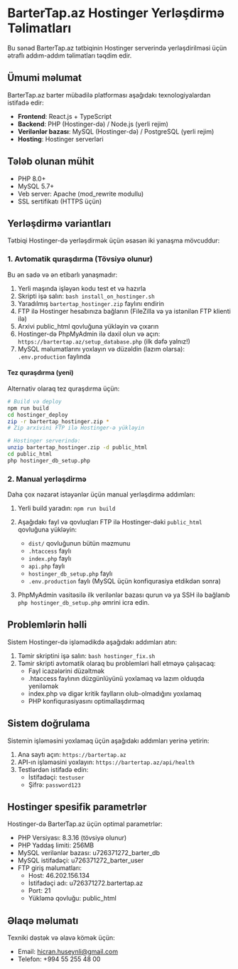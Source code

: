 # BarterTap.az Hostinger Yerləşdirmə Təlimatları

Bu sənəd BarterTap.az tətbiqinin Hostinger serverində yerləşdirilməsi üçün ətraflı addım-addım təlimatları təqdim edir.

## Ümumi məlumat

BarterTap.az barter mübadilə platforması aşağıdakı texnologiyalardan istifadə edir:

- **Frontend**: React.js + TypeScript
- **Backend**: PHP (Hostinger-də) / Node.js (yerli rejim)
- **Verilənlər bazası**: MySQL (Hostinger-də) / PostgreSQL (yerli rejim)
- **Hosting**: Hostinger serverləri

## Tələb olunan mühit

- PHP 8.0+ 
- MySQL 5.7+
- Veb server: Apache (mod_rewrite modullu)
- SSL sertifikatı (HTTPS üçün)

## Yerləşdirmə variantları

Tətbiqi Hostinger-də yerləşdirmək üçün əsasən iki yanaşma mövcuddur:

### 1. Avtomatik quraşdırma (Tövsiyə olunur)

Bu ən sadə və ən etibarlı yanaşmadır:

1. Yerli maşında işləyən kodu test et və hazırla
2. Skripti işə salın: `bash install_on_hostinger.sh`
3. Yaradılmış `bartertap_hostinger.zip` faylını endirin
4. FTP ilə Hostinger hesabınıza bağlanın (FileZilla və ya istənilən FTP klienti ilə)
5. Arxivi public_html qovluğuna yükləyin və çıxarın
6. Hostinger-də PhpMyAdmin ilə daxil olun və açın: `https://bartertap.az/setup_database.php` (ilk dəfə yalnız!)
7. MySQL məlumatlarını yoxlayın və düzəldin (lazım olarsa): `.env.production` faylında

#### Tez quraşdırma (yeni)

Alternativ olaraq tez quraşdırma üçün:

```bash
# Build və deploy
npm run build
cd hostinger_deploy
zip -r bartertap_hostinger.zip *
# Zip arxivini FTP ilə Hostinger-ə yükləyin

# Hostinger serverində:
unzip bartertap_hostinger.zip -d public_html
cd public_html
php hostinger_db_setup.php
```

### 2. Manual yerləşdirmə

Daha çox nəzarət istəyənlər üçün manual yerləşdirmə addımları:

1. Yerli build yaradın: `npm run build`
2. Aşağıdakı fayl və qovluqları FTP ilə Hostinger-dəki `public_html` qovluğuna yükləyin:
   - `dist/` qovluğunun bütün məzmunu
   - `.htaccess` faylı
   - `index.php` faylı
   - `api.php` faylı
   - `hostinger_db_setup.php` faylı
   - `.env.production` faylı (MySQL üçün konfiqurasiya etdikdən sonra)
   
3. PhpMyAdmin vasitəsilə ilk verilənlər bazası qurun və ya SSH ilə bağlanıb `php hostinger_db_setup.php` əmrini icra edin.

## Problemlərin həlli

Sistem Hostinger-də işləmədikdə aşağıdakı addımları atın:

1. Təmir skriptini işə salın: `bash hostinger_fix.sh`
2. Təmir skripti avtomatik olaraq bu problemləri həll etməyə çalışacaq:
   - Fayl icazələrini düzəltmək
   - .htaccess faylının düzgünlüyünü yoxlamaq və lazım olduqda yeniləmək
   - index.php və digər kritik faylların olub-olmadığını yoxlamaq
   - PHP konfiqurasiyasını optimallaşdırmaq

## Sistem doğrulama

Sistemin işləməsini yoxlamaq üçün aşağıdakı addımları yerinə yetirin:

1. Ana saytı açın: `https://bartertap.az`
2. API-ın işləməsini yoxlayın: `https://bartertap.az/api/health`
3. Testlərdən istifadə edin:
   - İstifadəçi: `testuser`
   - Şifrə: `password123`

## Hostinger spesifik parametrlər

Hostinger-də BarterTap.az üçün optimal parametrlər:

- PHP Versiyası: 8.3.16 (tövsiyə olunur)
- PHP Yaddaş limiti: 256MB
- MySQL verilənlər bazası: u726371272_barter_db
- MySQL istifadəçi: u726371272_barter_user
- FTP giriş məlumatları:
  - Host: 46.202.156.134
  - İstifadəçi adı: u726371272.bartertap.az
  - Port: 21
  - Yükləmə qovluğu: public_html

## Əlaqə məlumatı

Texniki dəstək və əlavə kömək üçün:

- Email: hicran.huseynli@gmail.com
- Telefon: +994 55 255 48 00